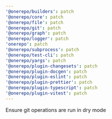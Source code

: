 ```yaml
---
'@onerepo/builders': patch
'@onerepo/core': patch
'@onerepo/file': patch
'@onerepo/git': patch
'@onerepo/graph': patch
'@onerepo/logger': patch
'onerepo': patch
'@onerepo/subprocess': patch
'@onerepo/test-cli': patch
'@onerepo/yargs': patch
'@onerepo/plugin-changesets': patch
'@onerepo/plugin-docgen': patch
'@onerepo/plugin-eslint': patch
'@onerepo/plugin-prettier': patch
'@onerepo/plugin-typescript': patch
'@onerepo/plugin-vitest': patch
---
```


Ensure git operations are run in dry mode
